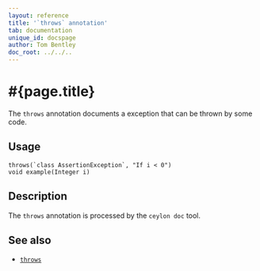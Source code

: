 ```yaml
---
layout: reference
title: '`throws` annotation'
tab: documentation
unique_id: docspage
author: Tom Bentley
doc_root: ../../..
---
```


# #{page.title}

The `throws` annotation documents a exception that can be thrown by some code. 

## Usage

<!-- try: -->
    throws(`class AssertionException`, "If i < 0")
    void example(Integer i)

## Description

The `throws` annotation is processed by the `ceylon doc` tool.

## See also

* [`throws`](#{site.urls.apidoc_current}/#throws)

